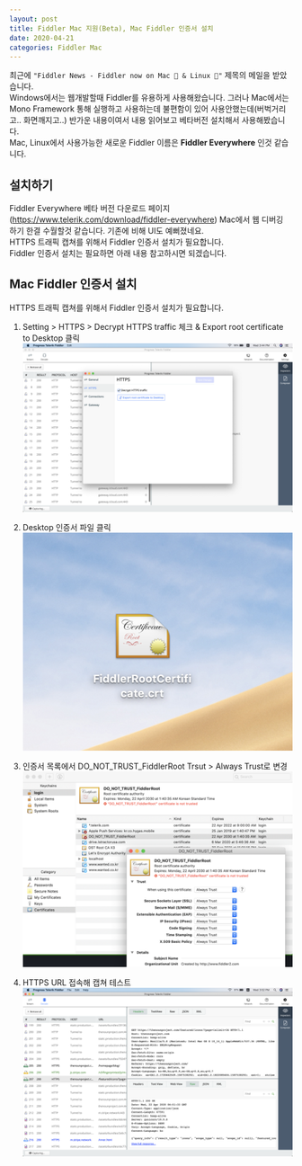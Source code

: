 ```yaml
---
layout: post
title: Fiddler Mac 지원(Beta), Mac Fiddler 인증서 설치
date: 2020-04-21
categories: Fiddler Mac
---
```


최근에 ```"Fiddler News - Fiddler now on Mac 🍎 & Linux 🐧"``` 제목의 메일을 받았습니다.  
Windows에서는 웹개발할때 Fiddler를 유용하게 사용해왔습니다. 그러나 Mac에서는 Mono Framework 통해 실행하고 사용하는데 불편함이 있어 사용안했는데(버벅거리고.. 화면깨지고..) 반가운 내용이여서 내용 읽어보고 베타버전 설치해서 사용해봤습니다.  
Mac, Linux에서 사용가능한 새로운 Fiddler 이름은 **Fiddler Everywhere** 인것 같습니다.  

## 설치하기

Fiddler Everywhere 베타 버전 다운로드 페이지(https://www.telerik.com/download/fiddler-everywhere)
Mac에서 웹 디버깅 하기 한결 수월할것 같습니다. 기존에 비해 UI도 예뻐졌네요.  
HTTPS 트래픽 캡쳐를 위해서 Fiddler 인증서 설치가 필요합니다.  
Fiddler 인증서 설치는 필요하면 아래 내용 참고하시면 되겠습니다.  

## Mac Fiddler 인증서 설치

HTTPS 트래픽 캡쳐를 위해서 Fiddler 인증서 설치가 필요합니다.

1. Setting > HTTPS > Decrypt HTTPS traffic 체크 & Export root certificate to Desktop 클릭  
![Mac Fiddler 인증서 설치](/assets/capture/mac-fiddler-cert-install1.png)

2. Desktop 인증서 파일 클릭  
![Mac Fiddler 인증서 설치](/assets/capture/mac-fiddler-cert-install2.png)

3. 인증서 목록에서 DO_NOT_TRUST_FiddlerRoot Trsut > Always Trust로 변경  
![Mac Fiddler 인증서 설치](/assets/capture/mac-fiddler-cert-install4.png)

4. HTTPS URL 접속해 캡쳐 테스트  
![Mac Fiddler 인증서 설치](/assets/capture/mac-fiddler-cert-install3.png)
